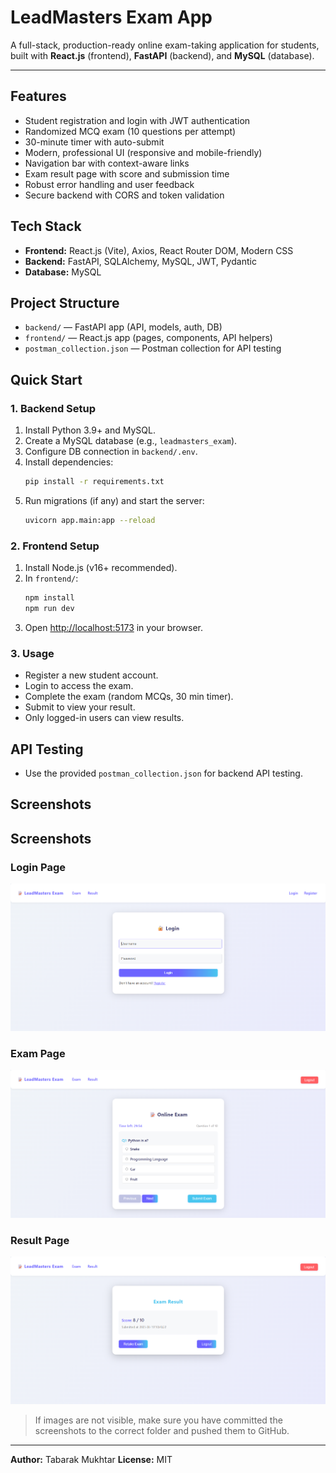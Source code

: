 
# LeadMasters Exam App

A full-stack, production-ready online exam-taking application for students, built with **React.js** (frontend), **FastAPI** (backend), and **MySQL** (database).

---

## Features
- Student registration and login with JWT authentication
- Randomized MCQ exam (10 questions per attempt)
- 30-minute timer with auto-submit
- Modern, professional UI (responsive and mobile-friendly)
- Navigation bar with context-aware links
- Exam result page with score and submission time
- Robust error handling and user feedback
- Secure backend with CORS and token validation

## Tech Stack
- **Frontend:** React.js (Vite), Axios, React Router DOM, Modern CSS
- **Backend:** FastAPI, SQLAlchemy, MySQL, JWT, Pydantic
- **Database:** MySQL

## Project Structure
- `backend/` — FastAPI app (API, models, auth, DB)
- `frontend/` — React.js app (pages, components, API helpers)
- `postman_collection.json` — Postman collection for API testing

## Quick Start

### 1. Backend Setup
1. Install Python 3.9+ and MySQL.
2. Create a MySQL database (e.g., `leadmasters_exam`).
3. Configure DB connection in `backend/.env`.
4. Install dependencies:
	```bash
	pip install -r requirements.txt
	```
5. Run migrations (if any) and start the server:
	```bash
	uvicorn app.main:app --reload
	```

### 2. Frontend Setup
1. Install Node.js (v16+ recommended).
2. In `frontend/`:
	```bash
	npm install
	npm run dev
	```
3. Open [http://localhost:5173](http://localhost:5173) in your browser.

### 3. Usage
- Register a new student account.
- Login to access the exam.
- Complete the exam (random MCQs, 30 min timer).
- Submit to view your result.
- Only logged-in users can view results.

## API Testing
- Use the provided `postman_collection.json` for backend API testing.

## Screenshots
## Screenshots

### Login Page
![Login Page](frontend/screenshots/login.png)

### Exam Page
![Exam Page](frontend/screenshots/exam.png)

### Result Page
![Result Page](frontend/screenshots/result.png)

> If images are not visible, make sure you have committed the screenshots to the correct folder and pushed them to GitHub.

---

**Author:** Tabarak Mukhtar
**License:** MIT
